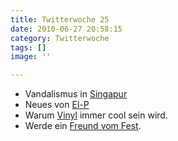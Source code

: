 ```yaml
---
title: Twitterwoche 25
date: 2010-06-27 20:58:15
category: Twitterwoche
tags: []
image: ''

---
```


* Vandalismus in [Singapur](http://www.tagesschau.de/ausland/singapur126.html)
* Neues von [El-P](http://rapohnelizenz.blogspot.com/2010/06/audio-el-p-meanstreak-in-3-parts-mp3.html)
* Warum [Vinyl](http://www.unkut.com/2010/06/five-reasons-why-vinyl-stays-winning/) immer cool sein wird.
* Werde ein [Freund vom Fest](http://www.facebook.com/pages/DAS-FEST/325980317676).
